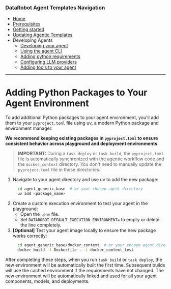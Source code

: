### DataRobot Agent Templates Navigation
- [Home](/README.md)
- [Prerequisites](/docs/getting-started-prerequisites.md)
- [Getting started](/docs/getting-started.md)
- [Updating Agentic Templates](/docs/getting-started-updating.md)
- Developing Agents
  - [Developing your agent](/docs/developing-agents.md)
  - [Using the agent CLI](/docs/developing-agents-cli.md)
  - [Adding python requirements](/docs/developing-agents-python-requirements.md)
  - [Configuring LLM providers](/docs/developing-agents-llm-providers.md)
  - [Adding tools to your agent](/docs/developing-agents-tools.md)
---

# Adding Python Packages to Your Agent Environment
To add additional Python packages to your agent environment, you'll add them to your `pyproject.toml` file
using uv, a modern Python package and environment manager.

**We recommend keeping existing packages in `pyproject.toml` to ensure consistent behavior across playground 
and deployment environments.**

> **IMPORTANT:** During a `task deploy` or `task build`, the `pyproject.toml` file is automatically synchronized with 
> the agentic workflow code and the `docker_context` directory. You don't need to manually update
> the `pyproject.toml` file in these directories.

1. Navigate to your agent directory and use uv to add the new package:
    ```bash
      cd agent_generic_base  # or your chosen agent directory
      uv add <package_name>
    ```
2. Create a custom execution environment to test your agent in the playground:
   - Open the `.env` file.
   - Set `DATAROBOT_DEFAULT_EXECUTION_ENVIRONMENT=` to empty or delete the line completely.
3. **[Optional]** Test your agent image locally to ensure the new package works correctly:
    ```bash
      cd agent_generic_base/docker_context  # or your chosen agent directory
      docker build -f Dockerfile . -t docker_context_test
    ```

After completing these steps, when you run `task build` or `task deploy`, the new environment will be automatically
built the first time. Subsequent builds will use the cached environment if the requirements have not changed. The new
environment will be automatically linked and used for all your agent components, models, and deployments.
